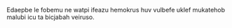 Edaepbe le fobemu ne watpi ifeazu hemokrus huv vulbefe uklef mukatehob malubi icu ta bicjabah veiruso.